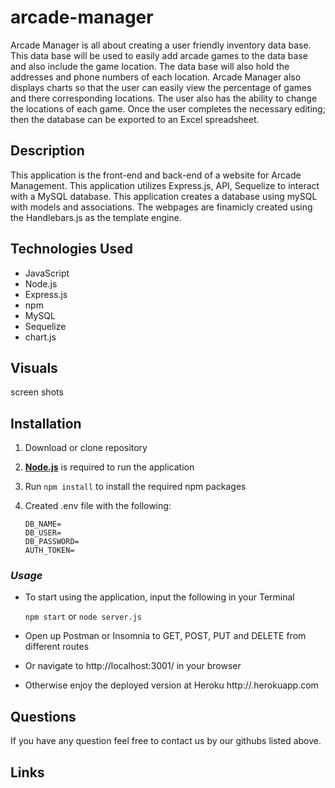 
# arcade-manager
Arcade Manager is all about creating a user friendly inventory data base. This data base will be used to easily add arcade games to the data base and also include the game location. The data base will also hold the addresses and phone numbers of each location. 
Arcade Manager also displays charts so that the user can easily view the percentage of games and there corresponding locations. The user also has the ability to change the locations of each game. Once the user completes the necessary editing; then the database can be exported to an Excel spreadsheet.

## Description

This application is the front-end and back-end of a website for Arcade Management.
This application utilizes Express.js, API, Sequelize to interact with a MySQL database.
This application creates a database using mySQL with models and associations.
The webpages are finamicly created using the Handlebars.js as the template engine.


## Technologies Used
- JavaScript
- Node.js
- Express.js
- npm
- MySQL
- Sequelize
- chart.js


## Visuals

screen shots


## Installation

1.  Download or clone repository
2.  [**Node.js**](https://nodejs.org/en/about/) is required to run the application
3.  Run `npm install` to install the required npm packages
4.  Created .env file with the following:

        DB_NAME=
        DB_USER=
        DB_PASSWORD=
        AUTH_TOKEN=

### _Usage_

- To start using the application, input the following in your Terminal

  `npm start` or `node server.js`

- Open up Postman or Insomnia to GET, POST, PUT and DELETE from different routes

- Or navigate to http://localhost:3001/ in your browser

- Otherwise enjoy the deployed version at Heroku http://.herokuapp.com

## Questions

If you have any question feel free to contact us by our githubs listed above.


## Links

